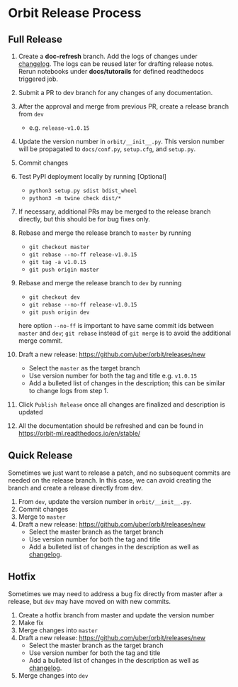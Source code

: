 # Orbit Release Process

## Full Release
1. Create a **doc-refresh** branch. Add the logs of changes under
   [changelog](https://github.com/uber/orbit/blob/dev/docs/changelog.rst).
   The logs can be reused later for drafting release notes.
   Rerun notebooks under **docs/tutorails** for defined readthedocs triggered job.
2. Submit a PR to dev branch for any changes of any documentation.
3. After the approval and merge from previous PR, create a release branch from `dev`
    - e.g. `release-v1.0.15`
4. Update the version number in `orbit/__init__.py`. This version number will be propagated to `docs/conf.py`, `setup.cfg`, and `setup.py`.
5. Commit changes
6. Test PyPI deployment locally by running [Optional]
    - `python3 setup.py sdist bdist_wheel`
    - `python3 -m twine check dist/*`
7. If necessary, additional PRs may be merged to the release branch directly, but this should be for bug fixes only.
8. Rebase and merge the release branch to `master` by running
    - `git checkout master`
    - `git rebase --no-ff release-v1.0.15`
    - `git tag -a v1.0.15`
    - `git push origin master`
9. Rebase and merge the release branch to `dev` by running
    - `git checkout dev`
    - `git rebase --no-ff release-v1.0.15`
    - `git push origin dev`

    here option `--no-ff` is important to have same commit ids between `master` and `dev`; `git rebase` instead of `git merge` is to avoid the additional merge commit.
10. Draft a new release: https://github.com/uber/orbit/releases/new
    - Select the `master` as the target branch
    - Use version number for both the tag and title e.g. `v1.0.15`
    - Add a bulleted list of changes in the description; this can be similar to change logs from step 1.
11. Click `Publish Release` once all changes are finalized and description is updated
12. All the documentation should be refreshed and can be found in https://orbit-ml.readthedocs.io/en/stable/


## Quick Release
Sometimes we just want to release a patch, and no subsequent commits are needed on the release branch.
In this case, we can avoid creating the branch and create a release directly from dev.

1. From `dev`, update the version number in `orbit/__init__.py`.
2. Commit changes
3. Merge to `master`
4. Draft a new release: https://github.com/uber/orbit/releases/new
    - Select the master branch as the target branch
    - Use version number for both the tag and title
    - Add a bulleted list of changes in the description as well as
      [changelog](https://github.com/uber/orbit/blob/dev/docs/changelog.rst).


## Hotfix
Sometimes we may need to address a bug fix directly from master after a release, but `dev` may have moved on with new commits.

1. Create a hotfix branch from master and update the version number
2. Make fix
3. Merge changes into `master`
4. Draft a new release: https://github.com/uber/orbit/releases/new
    - Select the master branch as the target branch
    - Use version number for both the tag and title
    - Add a bulleted list of changes in the description as well as
    [changelog](https://github.com/uber/orbit/blob/dev/docs/changelog.rst).
5. Merge changes into `dev`
